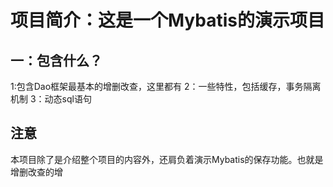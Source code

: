 项目简介：这是一个Mybatis的演示项目
========================
一：包含什么？
----------------
1:包含Dao框架最基本的增删改查，这里都有
2：一些特性，包括缓存，事务隔离机制
3：动态sql语句

注意
----
本项目除了是介绍整个项目的内容外，还肩负着演示Mybatis的保存功能。也就是增删改查的增